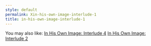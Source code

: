 ```yaml
---
style: default
permalink: Xin-his-own-image-interlude-1
title: in-his-own-image-interlude-1
---
```

You may also like:
[In His Own Image: Interlude 4](http://scp-wiki.net/in-his-own-image-interlude-4)
[In His Own Image: Interlude 2](http://scp-wiki.net/in-his-own-image-interlude-2)